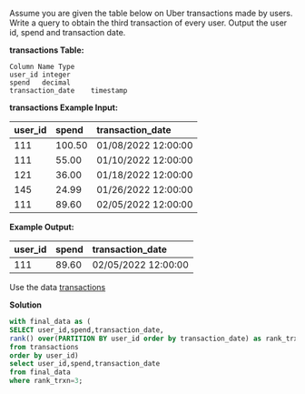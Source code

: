 Assume you are given the table below on Uber transactions made by users. Write a query to obtain the third transaction of every user. Output the user id, spend and transaction date.

**transactions Table:**

```shell
Column Name	Type
user_id	integer
spend	decimal
transaction_date	timestamp
```

**transactions Example Input:**

| user_id | spend  | transaction_date    |
| :------ | :----- | :------------------ |
| 111     | 100.50 | 01/08/2022 12:00:00 |
| 111     | 55.00  | 01/10/2022 12:00:00 |
| 121     | 36.00  | 01/18/2022 12:00:00 |
| 145     | 24.99  | 01/26/2022 12:00:00 |
| 111     | 89.60  | 02/05/2022 12:00:00 |

**Example Output:**

| user_id | spend | transaction_date    |
| :------ | :---- | :------------------ |
| 111     | 89.60 | 02/05/2022 12:00:00 |


Use the data [transactions](./transactions.csv)


**Solution**

```sql
with final_data as (
SELECT user_id,spend,transaction_date,
rank() over(PARTITION BY user_id order by transaction_date) as rank_trxn
from transactions
order by user_id)
select user_id,spend,transaction_date
from final_data
where rank_trxn=3;
```
